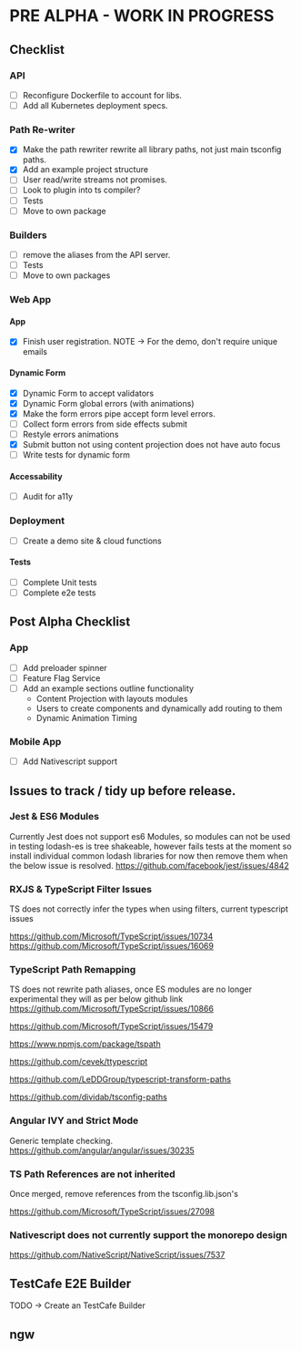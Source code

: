 # PRE ALPHA - WORK IN PROGRESS

## Checklist

### API

- [ ] Reconfigure Dockerfile to account for libs.
- [ ] Add all Kubernetes deployment specs.

### Path Re-writer

- [x] Make the path rewriter rewrite all library paths, not just main tsconfig paths.
- [x] Add an example project structure
- [ ] User read/write streams not promises.
- [ ] Look to plugin into ts compiler?
- [ ] Tests
- [ ] Move to own package

### Builders

- [ ] remove the aliases from the API server.
- [ ] Tests
- [ ] Move to own packages

### Web App

#### App

- [x] Finish user registration. NOTE -> For the demo, don't require unique emails

#### Dynamic Form

- [x] Dynamic Form to accept validators
- [x] Dynamic Form global errors (with animations)
- [x] Make the form errors pipe accept form level errors.
- [ ] Collect form errors from side effects submit
- [ ] Restyle errors animations
- [x] Submit button not using content projection does not have auto focus
- [ ] Write tests for dynamic form

#### Accessability

- [ ] Audit for a11y

### Deployment

- [ ] Create a demo site & cloud functions

#### Tests

- [ ] Complete Unit tests
- [ ] Complete e2e tests

## Post Alpha Checklist

### App

- [ ] Add preloader spinner
- [ ] Feature Flag Service
- [ ] Add an example sections outline functionality
  - Content Projection with layouts modules
  - Users to create components and dynamically add routing to them
  - Dynamic Animation Timing

### Mobile App

- [ ] Add Nativescript support

## Issues to track / tidy up before release.

### Jest & ES6 Modules

Currently Jest does not support es6 Modules, so modules can not be used in testing
lodash-es is tree shakeable, however fails tests at the moment so install individual common lodash libraries for now then remove them when
the below issue is resolved.
https://github.com/facebook/jest/issues/4842

### RXJS & TypeScript Filter Issues

TS does not correctly infer the types when using filters, current typescript issues

https://github.com/Microsoft/TypeScript/issues/10734
https://github.com/Microsoft/TypeScript/issues/16069

### TypeScript Path Remapping

TS does not rewrite path aliases, once ES modules are no longer experimental they will as per below github link
https://github.com/Microsoft/TypeScript/issues/10866

https://github.com/Microsoft/TypeScript/issues/15479

https://www.npmjs.com/package/tspath

https://github.com/cevek/ttypescript

https://github.com/LeDDGroup/typescript-transform-paths

https://github.com/dividab/tsconfig-paths

### Angular IVY and Strict Mode

Generic template checking.
https://github.com/angular/angular/issues/30235

### TS Path References are not inherited

Once merged, remove references from the tsconfig.lib.json's

https://github.com/Microsoft/TypeScript/issues/27098

### Nativescript does not currently support the monorepo design

https://github.com/NativeScript/NativeScript/issues/7537

## TestCafe E2E Builder

TODO -> Create an TestCafe Builder

## ngw

